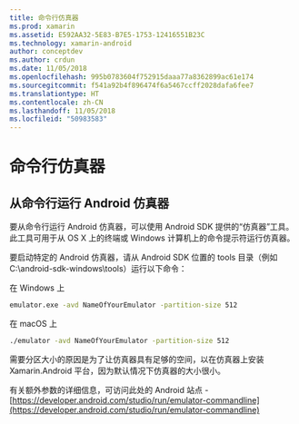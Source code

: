 ```yaml
---
title: 命令行仿真器
ms.prod: xamarin
ms.assetid: E592AA32-5E83-B7E5-1753-12416551B23C
ms.technology: xamarin-android
author: conceptdev
ms.author: crdun
ms.date: 11/05/2018
ms.openlocfilehash: 995b0783604f752915daaa77a8362899ac61e174
ms.sourcegitcommit: f541a92b4f896474f6a5467ccff2028dafa6fee7
ms.translationtype: HT
ms.contentlocale: zh-CN
ms.lasthandoff: 11/05/2018
ms.locfileid: "50983583"
---
```

# <a name="command-line-emulator"></a>命令行仿真器

## <a name="running-the-android-emulator-from-the-command-line"></a>从命令行运行 Android 仿真器

要从命令行运行 Android 仿真器，可以使用 Android SDK 提供的“仿真器”工具。 此工具可用于从 OS X 上的终端或 Windows 计算机上的命令提示符运行仿真器。

要启动特定的 Android 仿真器，请从 Android SDK 位置的 tools 目录（例如 C:\android-sdk-windows\tools）运行以下命令：

在 Windows 上

```cmd
emulator.exe -avd NameOfYourEmulator -partition-size 512
```

在 macOS 上

```bash
./emulator -avd NameOfYourEmulator -partition-size 512
```

需要分区大小的原因是为了让仿真器具有足够的空间，以在仿真器上安装 Xamarin.Android 平台，因为默认情况下仿真器的大小很小。

有关额外参数的详细信息，可访问此处的 Android 站点 - [https://developer.android.com/studio/run/emulator-commandline](https://developer.android.com/studio/run/emulator-commandline)
